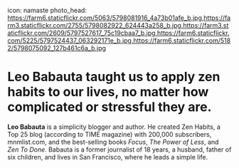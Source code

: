 icon: namaste
photo_head: https://farm6.staticflickr.com/5063/5798081916_4a73b01afe_b.jpg,https://farm3.staticflickr.com/2755/5798082922_624443a258_b.jpg,https://farm3.staticflickr.com/2609/5797527617_75c19cbaa7_b.jpg,https://farm6.staticflickr.com/5225/5797524437_063292171e_b.jpg,https://farm6.staticflickr.com/5182/5798075092_127b461c6a_b.jpg

# Leo Babauta taught us to apply zen habits to our lives, no matter how complicated or stressful they are.

<div class="zig-zags_blue"></div>

**Leo Babauta** is a simplicity blogger and author. He created Zen Habits, a Top 25 blog (according to TIME magazine) with 200,000 subscribers, mnmlist.com, and the best-selling books *Focus*, *The Power of Less*, and *Zen To Done*.
Babauta is a former journalist of 18 years, a husband, father of six children, and lives in San Francisco, where he leads a simple life.
